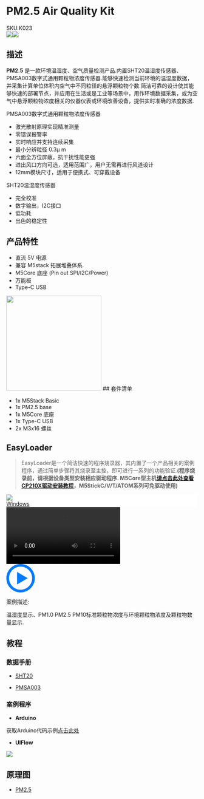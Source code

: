 # PM2.5 Air Quality Kit

<div class="badge badge-pill badge-primary product_sku_tag">SKU:K023</div>

<div class="product_pic"><img src="assets/img/product_pics/base/PM2.5/PM2.5-1.webp"><img src="assets/img/product_pics/base/PM2.5/PM2.5-2.webp"></div>

## 描述

**PM2.5** 是一款环境温湿度、空气质量检测产品.内置SHT20温湿度传感器、PMSA003数字式通用颗粒物浓度传感器.能够快速检测当前环境的温湿度数据，并采集计算单位体积内空气中不同粒径的悬浮颗粒物个数.简洁可靠的设计使其能够快速的部署节点，并应用在生活或是工业等场景中，用作环境数据采集，或为空气中悬浮颗粒物浓度相关的仪器仪表或环境改善设备，提供实时准确的浓度数据.

PMSA003数字式通用颗粒物浓度传感器

-  激光散射原理实现精准测量
-  零错误报警率
-  实时响应并支持连续采集
-  最小分辨粒径 0.3μ m
-  六面全方位屏蔽，抗干扰性能更强
-  进出风口方向可选，适用范围广，用户无需再进行风道设计
-  12mm模块尺寸，适用于便携式、可穿戴设备

SHT20温湿度传感器

-  完全校准
-  数字输出，I2C接口
-  低功耗
-  出色的稳定性


## 产品特性

-  直流 5V 电源 
-  兼容 M5stack 拓展堆叠体系.
-  M5Core 底座 (Pin out SPI/I2C/Power)
-  万能板
-  Type-C USB 

<img src="assets/img/product_pics/base/PM2.5/PM2.5-4.webp" width="250" height="250">
## 套件清单

- 1x M5Stack Basic 
- 1x PM2.5 base
- 1x M5Core 底座
- 1x Type-C USB
- 2x M3x16 螺丝

## EasyLoader

>EasyLoader是一个简洁快速的程序烧录器，其内置了一个产品相关的案例程序，通过简单步骤将其烧录至主控，即可进行一系列的功能验证.**(程序烧录前，请根据设备类型安装相应驱动程序. M5Core型主机[请点击此处查看CP210X驱动安装教程](zh_CN/arduino/arduino_development?id=安装串口驱动)，M5StickC/V/T/ATOM系列可免驱动使用)**

<div class="easyloader-box">
    <div style="background-color:white;">
        <div><img src="https://m5stack.oss-cn-shenzhen.aliyuncs.com/image/easyloader_intro.webp"></div>
        <div class="easyloader-btn">
            <a href="https://m5stack.oss-cn-shenzhen.aliyuncs.com/EasyLoader/Windows/APPLICATION/EasyLoader_PM2.5_APPLICATION.exe">Windows</a>
            <!-- <a>Linux</a>
            <a>MacOS</a> -->
        </div>
    </div>
    <div>
        <video id="example_video" controls>
            <source src="https://m5stack.oss-cn-shenzhen.aliyuncs.com/video/Product_example_video/App/PM2.5.mp4" type="video/mp4">
        </video>
        <div class="easyloader-mask">
        <a>
            <svg id="play-btn" t="1583228776634" class="icon" viewBox="0 0 1024 1024" version="1.1" xmlns="http://www.w3.org/2000/svg" p-id="4152" width="75" height="75"><path d="M512 0C229.216 0 0 229.216 0 512s229.216 512 512 512 512-229.216 512-512S794.784 0 512 0z m0 928C282.24 928 96 741.76 96 512S282.24 96 512 96s416 186.24 416 416-186.24 416-416 416zM384 288l384 224-384 224z" p-id="4153" fill="#007aff"></path></svg></a>
            <p>案例描述:</p>
            <p>温湿度显示、PM1.0 PM2.5 PM10标准颗粒物浓度与环境颗粒物浓度及颗粒物数量显示.</p>
        </div>
    </div>
</div>

## 教程

### 数据手册

- [SHT20](https://m5stack.oss-cn-shenzhen.aliyuncs.com/resource/docs/datasheet/hat/SHT20_Datasheet_en.pdf)

- [PMSA003](https://m5stack.oss-cn-shenzhen.aliyuncs.com/resource/docs/datasheet/base/PMSA003_cn.pdf)

### 案例程序 

- **Arduino**

获取Arduino代码示例[点击此处](https://github.com/m5stack/M5-ProductExampleCodes/tree/master/Base/PM2.5)

- **UIFlow**

<img src="assets/img/product_pics/base/PM2.5/pm2.5.webp">

## 原理图

- [PM2.5](https://m5stack.oss-cn-shenzhen.aliyuncs.com/resource/docs/schematic/Units/UNIT_PM25.pdf)

<script>

   var purchase_link = 'https://m5stack.com/collections/m5-base/products/pm-2-5-sensor-usb-power-sht20';

   anchor_search(purchase_link);
   scrollFunc();

</script>